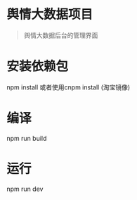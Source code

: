 # 舆情大数据项目

> 舆情大数据后台的管理界面

# 安装依赖包
npm install 或者使用cnpm install (淘宝镜像)

# 编译
npm run build

# 运行
npm run dev